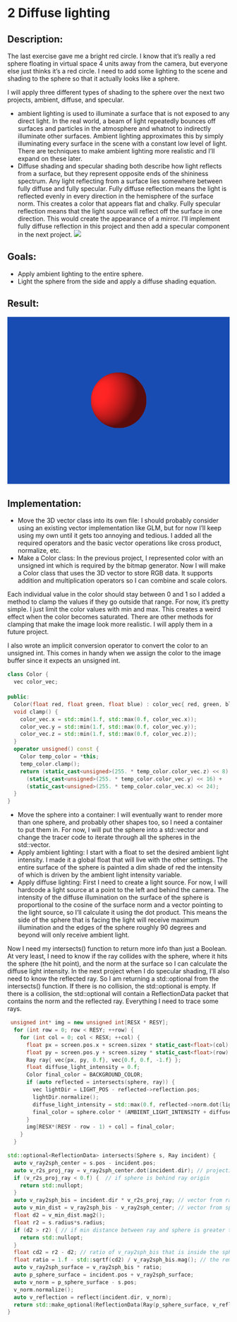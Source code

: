 # 2 Diffuse lighting



## Description:
The last exercise gave me a bright red circle. I know that it’s really a red sphere floating in virtual space 4 units away from the camera, but everyone else just thinks it’s a red circle. I need to add some lighting to the scene and shading to the sphere so that it actually looks like a sphere.

I will apply three different types of shading to the sphere over the next two projects, ambient, diffuse, and specular. 
* ambient lighting is used to illuminate a surface that is not exposed to any direct light. In the real world, a beam of light repeatedly bounces off surfaces and particles in the atmosphere and whatnot to indirectly illuminate other surfaces. Ambient lighting approximates this by simply illuminating every surface in the scene with a constant low level of light. There are techniques to make ambient lighting more realistic and I’ll expand on these later. 
* Diffuse shading and specular shading both describe how light reflects from a surface, but they represent opposite ends of the shininess spectrum.  Any light reflecting from a surface lies somewhere between fully diffuse and fully specular. Fully diffuse reflection means the light is reflected evenly in every direction in the hemisphere of the surface norm. This creates a color that appears flat and chalky. Fully specular reflection means that the light source will reflect off the surface in one direction. This would create the appearance of a mirror. I’ll implement fully diffuse reflection in this project and then add a specular component in the next project. 
![](napkins/diffuse.jpg)

## Goals:
* Apply ambient lighting to the entire sphere. 
* Light the sphere from the side and apply a diffuse shading equation.

## Result:
![](/2-Diffuse_Lighting/tracer/image.bmp)

## Implementation:
* Move the 3D vector class into its own file: I should probably consider using an existing vector implementation like GLM, but for now I’ll keep using my own until it gets too annoying and tedious. I added all the required operators and the basic vector operations like cross product, normalize, etc. 
* Make a Color class: In the previous project, I represented color with an unsigned int which is required by the bitmap generator.  Now I will make a Color class that uses the 3D vector to store RGB data. It supports addition and multiplication operators so I can combine and scale colors. 

Each individual value in the color should stay between 0 and 1 so I added a method to clamp the values if they go outside that range. For now, it’s pretty simple. I just limit the color values with min and max. This creates a weird effect when the color becomes saturated. There are other methods for clamping that make the image look more realistic. I will apply them in a future project. 

I also wrote an implicit conversion operator to convert the color to an unsigned int. This comes in handy when we assign the color to the image buffer since it expects an unsigned int. 
```cpp
class Color {
  vec color_vec;

public:
  Color(float red, float green, float blue) : color_vec{ red, green, blue } {}
  void clamp() {
    color_vec.x = std::min(1.f, std::max(0.f, color_vec.x));
    color_vec.y = std::min(1.f, std::max(0.f, color_vec.y));
    color_vec.z = std::min(1.f, std::max(0.f, color_vec.z));
  }
  operator unsigned() const {
    Color temp_color = *this;
    temp_color.clamp();
    return (static_cast<unsigned>(255. * temp_color.color_vec.z) << 8) + 
      (static_cast<unsigned>(255. * temp_color.color_vec.y) << 16) + 
      (static_cast<unsigned>(255. * temp_color.color_vec.x) << 24);
  }
}
```
* Move the sphere into a container: I will eventually want to render more than one sphere, and probably other shapes too, so I need a container to put them in. For now, I will put the sphere into a std::vector and change the tracer code to iterate through all the spheres in the std::vector. 
* Apply ambient lighting: I start with a float to set the desired ambient light intensity.  I made it a global float that will live with the other settings. The entire surface of the sphere is painted a dim shade of red the intensity of which is driven by the ambient light intensity variable.  
* Apply diffuse lighting:  First I need to create a light source. For now, I will hardcode a light source at a point to the left and behind the camera.  The intensity of the diffuse illumination on the surface of the sphere is proportional to the cosine of the surface norm and a vector pointing to the light source, so I’ll calculate it using the dot product. This means the side of the sphere that is facing the light will receive maximum illumination and the edges of the sphere roughly 90 degrees and beyond will only receive ambient light. 

Now I need my intersects() function to return more info than just a Boolean. At very least, I need to know if the ray collides with the sphere, where it hits the sphere (the hit point), and the norm at the surface so I can calculate the diffuse light intensity. In the next project when I do specular shading, I’ll also need to know the reflected ray. So I am returning a std::optional from the intersects() function.  If there is no collision, the std::optional is empty. If there is a collision, the std::optional will contain a ReflectionData packet that contains the norm and the reflected ray. Everything I need to trace some rays.
```cpp
 unsigned int* img = new unsigned int[RESX * RESY];
  for (int row = 0; row < RESY; ++row) {
    for (int col = 0; col < RESX; ++col) {
      float px = screen.pos.x + screen.sizex * static_cast<float>(col) / RESX;
      float py = screen.pos.y + screen.sizey * static_cast<float>(row) / RESY;
      Ray ray{ vec{px, py, 0.f}, vec{0.f, 0.f, -1.f} };
      float diffuse_light_intensity = 0.f;
      Color final_color = BACKGROUND_COLOR;
      if (auto reflected = intersects(sphere, ray)) {
        vec lightDir = LIGHT_POS - reflected->reflection.pos;
        lightDir.normalize();
        diffuse_light_intensity = std::max(0.f, reflected->norm.dot(lightDir));
        final_color = sphere.color * (AMBIENT_LIGHT_INTENSITY + diffuse_light_intensity);
      }
      img[RESX*(RESY - row - 1) + col] = final_color;
    }
  }
```
```cpp
std::optional<ReflectionData> intersects(Sphere s, Ray incident) {
  auto v_ray2sph_center = s.pos - incident.pos;
  auto v_r2s_proj_ray = v_ray2sph_center.dot(incident.dir); // projection of ray_origin_to_sphere onto ray
  if (v_r2s_proj_ray < 0.f) {  // if sphere is behind ray origin
    return std::nullopt;
  }
  auto v_ray2sph_bis = incident.dir * v_r2s_proj_ray; // vector from ray origin to midway through the sphere along the ray
  auto v_min_dist = v_ray2sph_bis - v_ray2sph_center; // vector from sphere center to closest point on the ray 
  float d2 = v_min_dist.mag2();
  float r2 = s.radius*s.radius; 
  if (d2 > r2) { // if min distance between ray and sphere is greater than radius, then no intersection
    return std::nullopt;
  }
  float cd2 = r2 - d2; // ratio of v_ray2sph_bis that is inside the sphere... squared
  float ratio = 1.f - std::sqrtf(cd2) / v_ray2sph_bis.mag(); // the remaining portion of v_ray2sph_bis leads to the surface of the sphere
  auto v_ray2sph_surface = v_ray2sph_bis * ratio;
  auto p_sphere_surface = incident.pos + v_ray2sph_surface; 
  auto v_norm = p_sphere_surface - s.pos;
  v_norm.normalize();
  auto v_reflection = reflect(incident.dir, v_norm);
  return std::make_optional(ReflectionData(Ray(p_sphere_surface, v_reflection), v_norm));
}
```

